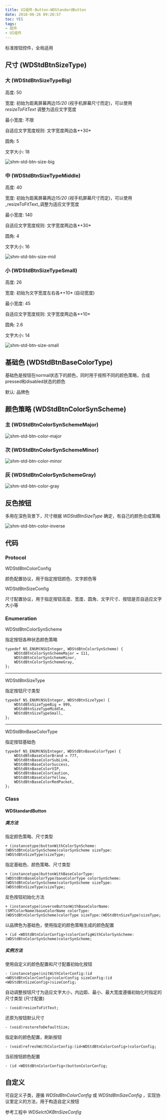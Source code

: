 ```yaml
---
title: UI组件-Button-WDStandardButton
date: 2018-06-26 09:20:57
toc: YES
tags:
- 组件
- UI组件
---
```


标准按钮控件，全局适用

<!--more-->

## 尺寸 (WDStdBtnSizeType)

### 大 (WDStdBtnSizeTypeBig)

高度: 50

宽度: 初始为距离屏幕两边*15/20* (视手机屏幕尺寸而定)，可以使用 _resizeToFitText_ 调整为适应文字宽度

最小宽度: 不限

自适应文字宽度规则: 文字宽度两边各*+30*

圆角: 5

文字大小: 18

![shm-std-btn-size-big](http://img.jokinryou.online/shm-std-btn-size-big.png)

### 中 (WDStdBtnSizeTypeMiddle)

高度: 40

宽度: 初始为距离屏幕两边*15/20* (视手机屏幕尺寸而定)，可以使用_resizeToFitText_调整为适应文字宽度

最小宽度: 140

自适应文字宽度规则: 文字宽度两边各*+30*

圆角: 4

文字大小: 16

![shm-std-btn-size-mid](http://img.jokinryou.online/shm-std-btn-size-mid.png)

### 小 (WDStdBtnSizeTypeSmall)

高度: 26

宽度: 初始为文字宽度左右各*+10* (自动宽度)

最小宽度: 45

自适应文字宽度规则: 文字宽度两边各*+10*

圆角: 2.6

文字大小: 14

![shm-std-btn-size-small](http://img.jokinryou.online/shm-std-btn-size-small.png)


## 基础色 (WDStdBtnBaseColorType)

基础色是按钮在normal状态下的颜色，同时用于按照不同的颜色策略，合成pressed和disabled状态的颜色

默认: 品牌色

## 颜色策略 (WDStdBtnColorSynScheme)

### 主 (WDStdBtnColorSynSchemeMajor)

![shm-std-btn-color-major](http://img.jokinryou.online/shm-std-btn-color-major.png)

### 次 (WDStdBtnColorSynSchemeMinor)

![shm-std-btn-color-minor](http://img.jokinryou.online/shm-std-btn-color-minor.png)

### 灰 (WDStdBtnColorSynSchemeGray)

![shm-std-btn-color-gray](http://img.jokinryou.online/shm-std-btn-color-gray.png)

## 反色按钮

多用在深色背景下，尺寸根据 _WDStdBtnSizeType_ 确定，有自己的颜色合成策略

![shm-std-btn-color-inverse](http://img.jokinryou.online/shm-std-btn-color-inverse.png)

## 代码

### Protocol

WDStdBtnColorConfig

颜色配置协议，用于指定按钮颜色、文字颜色等

WDStdBtnSizeConfig

尺寸配置协议，用于指定按钮高度、宽度、圆角、文字尺寸、按钮是否自适应文字大小等

### Enumeration

WDStdBtnColorSynScheme

指定按钮各种状态颜色策略

```
typedef NS_ENUM(NSUInteger, WDStdBtnColorSynScheme) {
    WDStdBtnColorSynSchemeMajor = 111,
    WDStdBtnColorSynSchemeMinor,
    WDStdBtnColorSynSchemeGray,
};
```

---
WDStdBtnSizeType

指定按钮尺寸类型

```
typedef NS_ENUM(NSUInteger, WDStdBtnSizeType) {
    WDStdBtnSizeTypeBig = 999,
    WDStdBtnSizeTypeMiddle,
    WDStdBtnSizeTypeSmall,
};
```

---
WDStdBtnBaseColorType

指定按钮基础色

```
typedef NS_ENUM(NSUInteger, WDStdBtnBaseColorType) {
    WDStdBtnBaseColorBrand = 777,
    WDStdBtnBaseColorSubLink,
    WDStdBtnBaseColorSuccess,
    WDStdBtnBaseColorVIP,
    WDStdBtnBaseColorCaution,
    WDStdBtnBaseColorYellow,
    WDStdBtnBaseColorRedPacket,
};
```

### Class

#### WDStandardButton

##### 类方法

指定颜色策略、尺寸类型
```
+ (instancetype)buttonWithColorSynScheme:(WDStdBtnColorSynScheme)colorSynScheme sizeType:(WDStdBtnSizeType)sizeType;
```
指定基础色、颜色策略、尺寸类型
```
+ (instancetype)buttonWithBaseColorType:(WDStdBtnBaseColorType)baseColorType colorSynScheme:(WDStdBtnColorSynScheme)colorSynScheme sizeType:(WDStdBtnSizeType)sizeType;
```
反色按钮初始化方法
```
+ (instancetype)inverseButtonWithBaseColorName:(SMTColorName)baseColorName colorType:(WDStdBtnColorSynScheme)colorType sizeType:(WDStdBtnSizeType)sizeType;
```
以品牌色为基础色，使用指定的颜色策略生成的颜色配置
```
+ (id <WDStdBtnColorConfig>)colorConfigWithColorSynScheme:(WDStdBtnColorSynScheme)colorSynScheme;
```

##### 实例方法

使用自定义的颜色配置和尺寸配置初始化按钮
```
- (instancetype)initWithColorConfig:(id <WDStdBtnColorConfig>)colorConfig sizeConfig:(id <WDStdBtnSizeConfig>)sizeConfig;
```
自动调整按钮尺寸为适应文字大小，内边距、最小、最大宽度遵循初始化时指定的尺寸类型 (尺寸配置)
```
- (void)resizeToFitText;
```
还原为按钮默认尺寸
```
- (void)restoreToDefaultSize;
```
指定新的颜色配置，刷新按钮
```
- (void)refreshWithColorConfig:(id<WDStdBtnColorConfig>)colorConfig;
```
当前按钮颜色配置
```
- (id <WDStdBtnColorConfig>)buttonColorConfig;
```

## 自定义

可自定义子类，遵循 _WDStdBtnColorConfig_ 或 _WDStdBtnSizeConfig_ ，实现协议里定义的方法，用于构造自定义按钮

参考工程中 *WDSelctOKBtnSizeConfig*